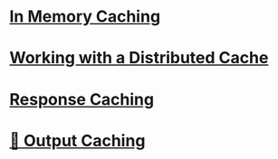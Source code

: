 # [In Memory Caching](memory.md)
# [Working with a Distributed Cache](distributed.md)
# [Response Caching](response.md)
# [🔧 Output Caching](output.md)
